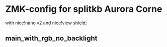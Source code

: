 
# ZMK-config for splitkb Aurora Corne

with nice!nano v2 and nice!view shield;

##  main_with_rgb_no_backlight

